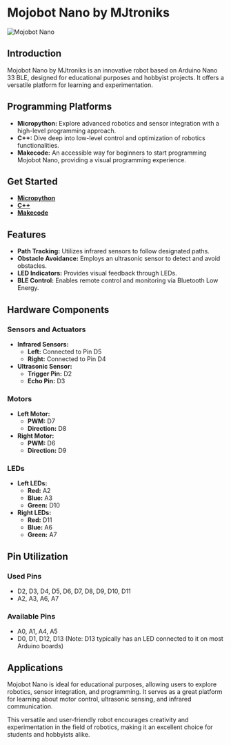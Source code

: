 # Mojobot Nano by MJtroniks
![Mojobot Nano](https://github.com/user-attachments/assets/35aa67c4-03c1-46ed-8880-0a4dccc69f64)

## Introduction

Mojobot Nano by MJtroniks is an innovative robot based on Arduino Nano 33 BLE, designed for educational purposes and hobbyist projects. It offers a versatile platform for learning and experimentation.

## Programming Platforms

- **Micropython:** Explore advanced robotics and sensor integration with a high-level programming approach.
- **C++:** Dive deep into low-level control and optimization of robotics functionalities.
- **Makecode:** An accessible way for beginners to start programming Mojobot Nano, providing a visual programming experience.

## Get Started

- [**Micropython**]()
- [**C++**]()
- [**Makecode**]()

## Features

- **Path Tracking:** Utilizes infrared sensors to follow designated paths.
- **Obstacle Avoidance:** Employs an ultrasonic sensor to detect and avoid obstacles.
- **LED Indicators:** Provides visual feedback through LEDs.
- **BLE Control:** Enables remote control and monitoring via Bluetooth Low Energy.

## Hardware Components

### Sensors and Actuators
- **Infrared Sensors:**
  - **Left:** Connected to Pin D5
  - **Right:** Connected to Pin D4
- **Ultrasonic Sensor:**
  - **Trigger Pin:** D2
  - **Echo Pin:** D3

### Motors
- **Left Motor:**
  - **PWM:** D7
  - **Direction:** D8
- **Right Motor:**
  - **PWM:** D6
  - **Direction:** D9

### LEDs
- **Left LEDs:**
  - **Red:** A2
  - **Blue:** A3
  - **Green:** D10
- **Right LEDs:**
  - **Red:** D11
  - **Blue:** A6
  - **Green:** A7

## Pin Utilization

### Used Pins
- D2, D3, D4, D5, D6, D7, D8, D9, D10, D11
- A2, A3, A6, A7

### Available Pins
- A0, A1, A4, A5
- D0, D1, D12, D13 (Note: D13 typically has an LED connected to it on most Arduino boards)

## Applications

Mojobot Nano is ideal for educational purposes, allowing users to explore robotics, sensor integration, and programming. It serves as a great platform for learning about motor control, ultrasonic sensing, and infrared communication.

This versatile and user-friendly robot encourages creativity and experimentation in the field of robotics, making it an excellent choice for students and hobbyists alike.

